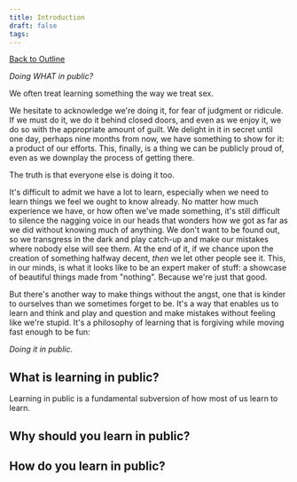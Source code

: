 ```yaml
---
title: Introduction
draft: false
tags:
---
```


[Back to Outline](content/index.md#outline)

*Doing WHAT in public?*

We often treat learning something the way we treat sex.

We hesitate to acknowledge we're doing it, for fear of judgment or ridicule. If we must do it, we do it behind closed doors, and even as we enjoy it, we do so with the appropriate amount of guilt. We delight in it in secret until one day, perhaps nine months from now, we have something to show for it: a product of our efforts. This, finally, is a thing we can be publicly proud of, even as we downplay the process of getting there.

The truth is that everyone else is doing it too.

It's difficult to admit we have a lot to learn, especially when we need to learn things we feel we ought to know already. No matter how much experience we have, or how often we've made something, it's still difficult to silence the nagging voice in our heads that wonders how we got as far as we did without knowing much of anything. We don't want to be found out, so we transgress in the dark and play catch-up and make our mistakes where nobody else will see them. At the end of it, if we chance upon the creation of something halfway decent, *then* we let other people see it. This, in our minds, is what it looks like to be an expert maker of stuff: a showcase of beautiful things made from "nothing". Because we're just that good.

But there's another way to make things without the angst, one that is kinder to ourselves than we sometimes forget to be. It's a way that enables us to learn and think and play and question and make mistakes without feeling like we're stupid. It's a philosophy of learning that is forgiving while moving fast enough to be fun:

*Doing it in public.*

## What is learning in public?

Learning in public is a fundamental subversion of how most of us learn to learn. 
## Why should you learn in public?


## How do you learn in public?




